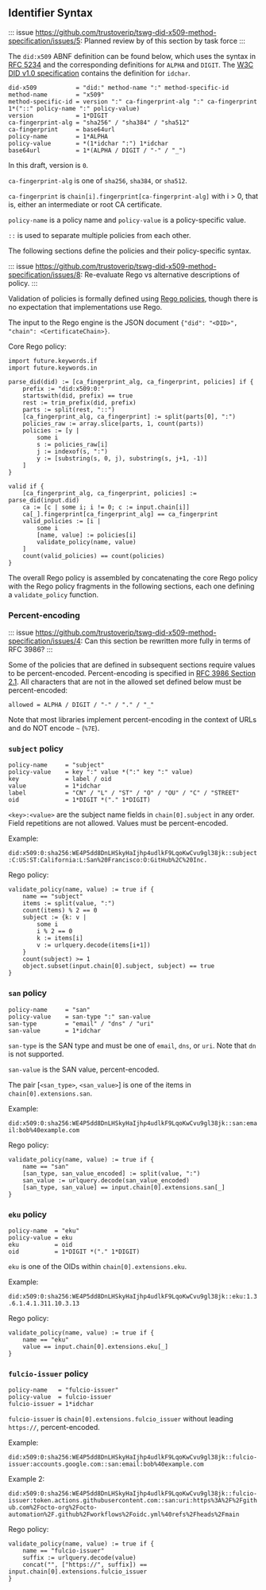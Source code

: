 ## Identifier Syntax

::: issue
https://github.com/trustoverip/tswg-did-x509-method-specification/issues/5: Planned review by of this section by task force
:::

The `did:x509` ABNF definition can be found below, which uses the syntax in [RFC 5234](https://www.rfc-editor.org/rfc/rfc5234.html) and the corresponding definitions for `ALPHA` and `DIGIT`. The [W3C DID v1.0 specification](https://www.w3.org/TR/2022/REC-did-core-20220719/) contains the definition for `idchar`.

```abnf
did-x509           = "did:" method-name ":" method-specific-id
method-name        = "x509"
method-specific-id = version ":" ca-fingerprint-alg ":" ca-fingerprint 1*("::" policy-name ":" policy-value)
version            = 1*DIGIT
ca-fingerprint-alg = "sha256" / "sha384" / "sha512"
ca-fingerprint     = base64url
policy-name        = 1*ALPHA
policy-value       = *(1*idchar ":") 1*idchar
base64url          = 1*(ALPHA / DIGIT / "-" / "_")
```

In this draft, version is `0`.

`ca-fingerprint-alg` is one of `sha256`, `sha384`, or `sha512`.

`ca-fingerprint` is `chain[i].fingerprint[ca-fingerprint-alg]` with i > 0, that is, either an intermediate or root CA certificate.

`policy-name` is a policy name and `policy-value` is a policy-specific value. 

`::` is used to separate multiple policies from each other.

The following sections define the policies and their policy-specific syntax.

::: issue
https://github.com/trustoverip/tswg-did-x509-method-specification/issues/8: Re-evaluate Rego vs alternative descriptions of policy.
:::

Validation of policies is formally defined using [Rego policies](https://www.openpolicyagent.org/docs/latest/policy-language/), though there is no expectation that implementations use Rego.

The input to the Rego engine is the JSON document `{"did": "<DID>", "chain": <CertificateChain>}`.

Core Rego policy:

```rego
import future.keywords.if
import future.keywords.in

parse_did(did) := [ca_fingerprint_alg, ca_fingerprint, policies] if {
    prefix := "did:x509:0:"
    startswith(did, prefix) == true
    rest := trim_prefix(did, prefix)
    parts := split(rest, "::")
    [ca_fingerprint_alg, ca_fingerprint] := split(parts[0], ":")
    policies_raw := array.slice(parts, 1, count(parts))
    policies := [y |
        some i
        s := policies_raw[i]
        j := indexof(s, ":")
        y := [substring(s, 0, j), substring(s, j+1, -1)]
    ]
}

valid if {
    [ca_fingerprint_alg, ca_fingerprint, policies] := parse_did(input.did)
    ca := [c | some i; i != 0; c := input.chain[i]]
    ca[_].fingerprint[ca_fingerprint_alg] == ca_fingerprint
    valid_policies := [i |
        some i
        [name, value] := policies[i]
        validate_policy(name, value)
    ]
    count(valid_policies) == count(policies)
}
```

The overall Rego policy is assembled by concatenating the core Rego policy with the Rego policy fragments in the following sections, each one defining a `validate_policy` function.

### Percent-encoding

::: issue
https://github.com/trustoverip/tswg-did-x509-method-specification/issues/4: Can this section be rewritten more fully in terms of RFC 3986?
:::

Some of the policies that are defined in subsequent sections require values to be percent-encoded. Percent-encoding is specified in [RFC 3986 Section 2.1](https://www.rfc-editor.org/rfc/rfc3986#section-2.1). All characters that are not in the allowed set defined below must be percent-encoded:

```abnf
allowed = ALPHA / DIGIT / "-" / "." / "_"
```

Note that most libraries implement percent-encoding in the context of URLs and do NOT encode `~` (`%7E`).

### `subject` policy

```abnf
policy-name     = "subject"
policy-value    = key ":" value *(":" key ":" value)
key             = label / oid
value           = 1*idchar
label           = "CN" / "L" / "ST" / "O" / "OU" / "C" / "STREET"
oid             = 1*DIGIT *("." 1*DIGIT)
```

`<key>:<value>` are the subject name fields in `chain[0].subject` in any order. Field repetitions are not allowed. Values must be percent-encoded.

Example:

`did:x509:0:sha256:WE4P5dd8DnLHSkyHaIjhp4udlkF9LqoKwCvu9gl38jk::subject:C:US:ST:California:L:San%20Francisco:O:GitHub%2C%20Inc.`

Rego policy:
```rego
validate_policy(name, value) := true if {
    name == "subject"
    items := split(value, ":")
    count(items) % 2 == 0
    subject := {k: v |
        some i
        i % 2 == 0
        k := items[i]
        v := urlquery.decode(items[i+1])
    }
    count(subject) >= 1
    object.subset(input.chain[0].subject, subject) == true
}
```

### `san` policy

```abnf
policy-name     = "san"
policy-value    = san-type ":" san-value
san-type        = "email" / "dns" / "uri"
san-value       = 1*idchar
```

`san-type` is the SAN type and must be one of `email`, `dns`, or `uri`. Note that `dn` is not supported.

`san-value` is the SAN value, percent-encoded.

The pair [`<san_type>`, `<san_value>`] is one of the items in `chain[0].extensions.san`.

Example: 

`did:x509:0:sha256:WE4P5dd8DnLHSkyHaIjhp4udlkF9LqoKwCvu9gl38jk::san:email:bob%40example.com`

Rego policy:

```rego
validate_policy(name, value) := true if {
    name == "san"
    [san_type, san_value_encoded] := split(value, ":")
    san_value := urlquery.decode(san_value_encoded)
    [san_type, san_value] == input.chain[0].extensions.san[_]
}
```

### `eku` policy

```abnf
policy-name  = "eku"
policy-value = eku
eku          = oid
oid          = 1*DIGIT *("." 1*DIGIT)
```

`eku` is one of the OIDs within `chain[0].extensions.eku`.

Example:

`did:x509:0:sha256:WE4P5dd8DnLHSkyHaIjhp4udlkF9LqoKwCvu9gl38jk::eku:1.3.6.1.4.1.311.10.3.13`

Rego policy:

```rego
validate_policy(name, value) := true if {
    name == "eku"
    value == input.chain[0].extensions.eku[_]
}
```

### `fulcio-issuer` policy

```abnf
policy-name   = "fulcio-issuer"
policy-value  = fulcio-issuer
fulcio-issuer = 1*idchar
```

`fulcio-issuer` is `chain[0].extensions.fulcio_issuer` without leading `https://`, percent-encoded. 

Example:

`did:x509:0:sha256:WE4P5dd8DnLHSkyHaIjhp4udlkF9LqoKwCvu9gl38jk::fulcio-issuer:accounts.google.com::san:email:bob%40example.com`

Example 2:

`did:x509:0:sha256:WE4P5dd8DnLHSkyHaIjhp4udlkF9LqoKwCvu9gl38jk::fulcio-issuer:token.actions.githubusercontent.com::san:uri:https%3A%2F%2Fgithub.com%2Focto-org%2Focto-automation%2F.github%2Fworkflows%2Foidc.yml%40refs%2Fheads%2Fmain`

Rego policy:

```rego
validate_policy(name, value) := true if {
    name == "fulcio-issuer"
    suffix := urlquery.decode(value)
    concat("", ["https://", suffix]) == input.chain[0].extensions.fulcio_issuer
}
```
